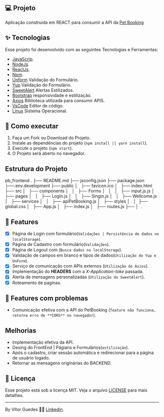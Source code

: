 ## 💻 Projeto

Aplicação construida em REACT para consumir a API da [Pet Booking](https://petbooking.com.br/)

## ✨ Tecnologias

Esse projeto foi desenvolvido com as seguintes Tecnologias e Ferramentas:

- [JavaScrip](https://developer.mozilla.org/pt-BR/docs/Web/JavaScript).
- [NodeJs](https://nodejs.org/en/).
- [ReactJs](https://pt-br.reactjs.org/).
- [Npm](https://www.npmjs.com/).
- [Unform](https://unform.dev/) Validação do Formulário.
- [Yup](https://www.npmjs.com/package/yup) Validação do Formulário.
- [SweetAlert](https://sweetalert.js.org/guides/) Alertas Estilizados.
- [Bootstrap](https://getbootstrap.com/) responsividade e estilização.
- [Axios](https://www.npmjs.com/package/axios) Biblioteca utilizada para consumir APIS.
- [VsCode](https://code.visualstudio.com/) Editor de código.
- [Linux](https://www.linux.org/) Sistema Operacional.

## 🚀 Como executar

1. Faça um Fork ou Download do Projeto.
2. Instale as dependências do projeto (`npm install || yarn install`).
3. Execute o projeto (`npm start`).
4. O Projeto será aberto no navegador.

## Estrutura do Projeto

pb_frontend 
.
├── README.md
├── jsconfig.json
├── package.json
├──.env.development
├── public
│   ├── favicon.ico
│   ├── index.html
├── src
│   ├── components
│   │   ├── Forms
│   │   │   ├── input.js.js
│   ├── pages
│   │   ├── Login.js
│   │   ├── Singin.js
│   │   ├── Wellcome.js
│   ├── services
│   │   ├── apiPetBooking.js
│   ├── styles
│   │   ├── global.css
│   ├── App.js
│   ├── index.js
│   ├── routes.js
├── 
│ 
.

## 🚧 Features

- [x] Página de Login com formulário(`Validações | Persistência de dados no localStorage`).
- [x] Página de Cadastro com formulário(`Validações`).
- [x] Página de Logout com (`Busca dados no localStorage`).
- [x] Validação de campos em branco e tipos de dados(`Utilização do Yup e UnForm`).
- [x] Serviço de comunicação com APIs externos (`Utilização do Axios`).
- [X] Implementação do **HEADERS** com a *X-Application-toke* passada.
- [x] Alerta de mensagens personalizadas (`Utilização do SweetAlert`).
- [x] Roteamento de paginas.

## 🚧 Features com problemas 
-  Comunicação efetiva com a API do PetBooking (`feature não funciona, retorna erro de **CORS** no navegador`).

## Melhorias
-  Implementação efetiva da API.
-  Desing do FrontEnd | Págians e Formulários(`estilização`).
-  Após o cadastro, criar sessão automática e redirecionar para a página de usuário logado.
-  Retornar as mensagens originárias do BACKEND.

## 📄 Licença

Esse projeto está sob a licença MIT. Veja o arquivo [LICENSE](LICENSE.md) para mais detalhes.

---
By Vítor Guedes 👋🏻 [Linkedin](https://www.linkedin.com/in/vitor-guedes/).
